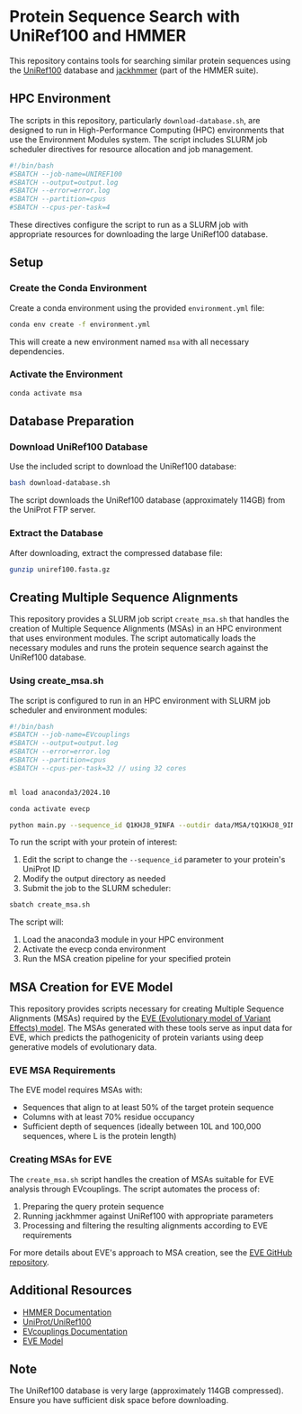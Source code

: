 # Protein Sequence Search with UniRef100 and HMMER

This repository contains tools for searching similar protein sequences using the [UniRef100](https://www.uniprot.org/help/uniref) database and [jackhmmer](http://hmmer.org/) (part of the HMMER suite).

## HPC Environment

The scripts in this repository, particularly `download-database.sh`, are designed to run in High-Performance Computing (HPC) environments that use the Environment Modules system. The script includes SLURM job scheduler directives for resource allocation and job management.

```bash
#!/bin/bash
#SBATCH --job-name=UNIREF100
#SBATCH --output=output.log
#SBATCH --error=error.log
#SBATCH --partition=cpus
#SBATCH --cpus-per-task=4
```

These directives configure the script to run as a SLURM job with appropriate resources for downloading the large UniRef100 database.

## Setup

### Create the Conda Environment

Create a conda environment using the provided `environment.yml` file:

```bash
conda env create -f environment.yml
```

This will create a new environment named `msa` with all necessary dependencies.

### Activate the Environment

```bash
conda activate msa
```

## Database Preparation

### Download UniRef100 Database

Use the included script to download the UniRef100 database:

```bash
bash download-database.sh
```

The script downloads the UniRef100 database (approximately 114GB) from the UniProt FTP server.

### Extract the Database

After downloading, extract the compressed database file:

```bash
gunzip uniref100.fasta.gz
```

## Creating Multiple Sequence Alignments

This repository provides a SLURM job script `create_msa.sh` that handles the creation of Multiple Sequence Alignments (MSAs) in an HPC environment that uses environment modules. The script automatically loads the necessary modules and runs the protein sequence search against the UniRef100 database.

### Using create_msa.sh

The script is configured to run in an HPC environment with SLURM job scheduler and environment modules:

```bash
#!/bin/bash
#SBATCH --job-name=EVcouplings
#SBATCH --output=output.log
#SBATCH --error=error.log
#SBATCH --partition=cpus
#SBATCH --cpus-per-task=32 // using 32 cores


ml load anaconda3/2024.10

conda activate evecp

python main.py --sequence_id Q1KHJ8_9INFA --outdir data/MSA/tQ1KHJ8_9INFA
```

To run the script with your protein of interest:

1. Edit the script to change the `--sequence_id` parameter to your protein's UniProt ID
2. Modify the output directory as needed
3. Submit the job to the SLURM scheduler:

```bash
sbatch create_msa.sh
```

The script will:
1. Load the anaconda3 module in your HPC environment
2. Activate the evecp conda environment
3. Run the MSA creation pipeline for your specified protein

## MSA Creation for EVE Model

This repository provides scripts necessary for creating Multiple Sequence Alignments (MSAs) required by the [EVE (Evolutionary model of Variant Effects) model](https://github.com/OATML-Markslab/EVE). The MSAs generated with these tools serve as input data for EVE, which predicts the pathogenicity of protein variants using deep generative models of evolutionary data.

### EVE MSA Requirements

The EVE model requires MSAs with:
- Sequences that align to at least 50% of the target protein sequence
- Columns with at least 70% residue occupancy
- Sufficient depth of sequences (ideally between 10L and 100,000 sequences, where L is the protein length)

### Creating MSAs for EVE

The `create_msa.sh` script handles the creation of MSAs suitable for EVE analysis through EVcouplings. The script automates the process of:

1. Preparing the query protein sequence
2. Running jackhmmer against UniRef100 with appropriate parameters
3. Processing and filtering the resulting alignments according to EVE requirements

For more details about EVE's approach to MSA creation, see the [EVE GitHub repository](https://github.com/OATML-Markslab/EVE).


## Additional Resources

- [HMMER Documentation](http://hmmer.org/documentation.html)
- [UniProt/UniRef100](https://www.uniprot.org/help/uniref)
- [EVcouplings Documentation](https://evcouplings.org)
- [EVE Model](https://evemodel.org/)

## Note

The UniRef100 database is very large (approximately 114GB compressed). Ensure you have sufficient disk space before downloading. 